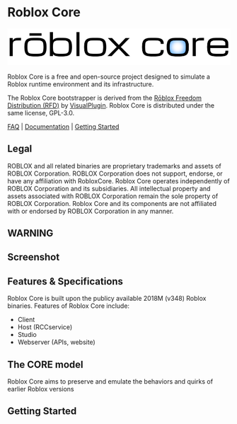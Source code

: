 # Roblox Core

![Roblox Core logo](https://github.com/orblua/RobloxCore/blob/main/Roblox%20Core%20logo.png)

Roblox Core is a free and open-source project designed to simulate a Roblox runtime environment and its infrastructure.

The Roblox Core bootstrapper is derived from the [Rōblox Freedom Distribution (RFD)](https://github.com/Windows81/Roblox-Freedom-Distribution) by [VisuaIPlugin](https://github.com/Windows81). Roblox Core is distributed under the same license, GPL-3.0.

[FAQ](Documentation/FAQ.md) | [Documentation](#how-do-i-read-the-documentation) | [Getting Started](##getting-started)

## Legal
ROBLOX and all related binaries are proprietary trademarks and assets of ROBLOX Corporation. ROBLOX Corporation does not support, endorse, or have any affiliation with RobloxCore. Roblox Core operates independently of ROBLOX Corporation and its subsidiaries. All intellectual property and assets associated with ROBLOX Corporation remain the sole property of ROBLOX Corporation. Roblox Core and its components are not affiliated with or endorsed by ROBLOX Corporation in any manner.

## WARNING

## Screenshot

## Features & Specifications
Roblox Core is built upon the publicy available 2018M (v348) Roblox binaries. Features of Roblox Core include:

* Client
* Host (RCCservice)
* Studio
* Webserver (APIs, website)

## The CORE model
Roblox Core aims to preserve and emulate the behaviors and quirks of earlier Roblox versions

## Getting Started
